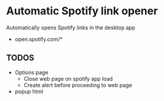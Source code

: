 # Automatic Spotify link opener

Automatically opens Spotify links in the desktop app

- open.spotify.com/\*

## TODOS

- Options page
  - Close web page on spotify app load
  - Create alert before proceeding to web page
- popup html

